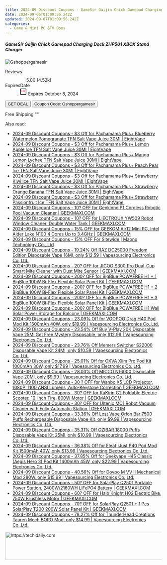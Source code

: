 ```yaml
---
title: 2024-09 Discount Coupons - GameSir Gaijin Chick Gamepad Charging Dock ZHP501 XBOX Stand Charger | Gshopper
date: 2024-09-06T01:09:56.242Z
updated: 2024-09-07T01:09:56.242Z
categories:
  - Game & Mini PC &TV Boxs
---
```



<div class="max-w-4xl mx-auto grid grid-cols-1 lg:max-w-5xl lg:gap-x-20 lg:grid-cols-2">
  <div class="relative p-3 col-start-1 row-start-1 flex flex-col-reverse rounded-lg bg-gradient-to-t from-black/75 via-black/0 sm:bg-none sm:row-start-2 sm:p-0 lg:row-start-1">
    <h5 class="mt-1 text-lg font-semibold text-white sm:text-slate-900 md:text-2xl dark:sm:text-white">GameSir Gaijin Chick Gamepad Charging Dock ZHP501 XBOX Stand Charger</h5>
  </div>
  
  <div class="col-start-1 col-end-3 row-start-1 grid gap-4 sm:mb-6 sm:grid-cols-4 lg:col-start-2 lg:row-span-6 lg:row-end-6 lg:mb-0 lg:gap-6">
      <img src="&quot;&quot;" onClick="javascript:window.open(decodeURIComponent('%22https%3A%2F%2Fwww.shareasale.com%2Fu.cfm%3Fd%3D1118352%26m%3D97331%26u%3D4338022%22'), '_blank');void(0);" alt="Gshoppergamesir" class="h-60 w-full rounded-lg object-cover sm:col-span-2 sm:h-52 lg:col-span-full" loading="lazy" />
    
  </div>
  <dl class="row-start-2 mt-4 flex items-center text-xs font-medium sm:row-start-3 sm:mt-1 md:mt-2.5 lg:row-start-2">
    <dt class="sr-only">Reviews</dt>
    <dd class="flex items-center text-indigo-600 dark:text-indigo-400">
      <svg width="24" height="24" fill="none" aria-hidden="true" class="mr-1 stroke-current dark:stroke-indigo-500">
        <path d="m12 5 2 5h5l-4 4 2.103 5L12 16l-5.103 3L9 14l-4-4h5l2-5Z" stroke-width="2" stroke-linecap="round" stroke-linejoin="round" />
      </svg>
      <span>5.00 <span class="font-normal text-slate-400">(4.52k)</span></span>
    </dd>
    <dt class="sr-only">ExpiresDate</dt>
    <dd class="flex items-center">
      <svg width="2" height="2" aria-hidden="true" fill="currentColor" class="mx-3 text-slate-300">
        <circle cx="1" cy="1" r="1" />
      </svg>
      <svg width="24" height="24" viewBox="0 0 24 24" fill="none" stroke="currentColor" stroke-width="2">
        <rect x="3" y="3" width="18" height="18" rx="2" fill="#fff" />
        <path d="M6 10L18 10" stroke="red" stroke-width="2" fill="none" />
        <path d="M10 6L10 18" stroke="#fff" stroke-width="2" fill="none" />
      </svg>
      Expires October 8, 2024    </dd>
  </dl>
  <div class="col-start-1 row-start-3 mt-4 self-center sm:col-start-2 sm:row-span-2 sm:row-start-2 sm:mt-0 lg:col-start-1 lg:row-start-3 lg:row-end-4 lg:mt-6">
    <button type="button" onClick="javascript:window.open(decodeURIComponent('%22https%3A%2F%2Fwww.shareasale.com%2Fu.cfm%3Fd%3D1118352%26m%3D97331%26u%3D4338022%22'), '_blank');void(0);" class="rounded-lg bg-red-600 px-3 py-2 text-sm font-medium leading-6 text-white">GET DEAL</button>
    <button type="button" onClick="javascript:window.open(decodeURIComponent('%22https%3A%2F%2Fwww.shareasale.com%2Fu.cfm%3Fd%3D1118352%26m%3D97331%26u%3D4338022%22'), '_blank');void(0);" class="border-dashed border-2 border-indigo-600 bg-green-100 text-sm leading-6 font-medium py-2 px-3 rounded-lg">Coupon Code: Gshoppergamesir</button>
  </div>
  <p class="col-start-1 mt-4 text-sm leading-6 sm:col-span-2 lg:col-span-1 lg:row-start-4 lg:mt-6 dark:text-slate-400">
    Free Shipping 
""  </p>
</div>
<span class="atpl-alsoreadstyle">Also read:</span>
<div><ul>
<li><a href="https://coupons.techidaily.com/coupon-1123223-share-59344-sale/"><u>2024-09 Discount Coupons - $3 Off for Pachamama Plus+ Blueberry Watermelon Pomegranate TFN Salt Vape Juice 30Ml | EightVape</u></a></li>
<li><a href="https://coupons.techidaily.com/coupon-1123221-share-59344-sale/"><u>2024-09 Discount Coupons - $3 Off for Pachamama Plus+ Lemon Apple Ice TFN Salt Vape Juice 30Ml | EightVape</u></a></li>
<li><a href="https://coupons.techidaily.com/coupon-1123222-share-59344-sale/"><u>2024-09 Discount Coupons - $3 Off for Pachamama Plus+ Mango Lemon Lychee TFN Salt Vape Juice 30Ml | EightVape</u></a></li>
<li><a href="https://coupons.techidaily.com/coupon-1123220-share-59344-sale/"><u>2024-09 Discount Coupons - $3 Off for Pachamama Plus+ Peach Pear Ice TFN Salt Vape Juice 30Ml | EightVape</u></a></li>
<li><a href="https://coupons.techidaily.com/coupon-1123219-share-59344-sale/"><u>2024-09 Discount Coupons - $3 Off for Pachamama Plus+ Strawberry Kiwi Ice TFN Salt Vape Juice 30Ml | EightVape</u></a></li>
<li><a href="https://coupons.techidaily.com/coupon-1123224-share-59344-sale/"><u>2024-09 Discount Coupons - $3 Off for Pachamama Plus+ Strawberry Orange Banana TFN Salt Vape Juice 30Ml | EightVape</u></a></li>
<li><a href="https://coupons.techidaily.com/coupon-1123218-share-59344-sale/"><u>2024-09 Discount Coupons - $3 Off for Pachamama Plus+ Strawberry Passionfruit Ice TFN Salt Vape Juice 30Ml | EightVape</u></a></li>
<li><a href="https://coupons.techidaily.com/coupon-1123317-share-77450-sale/"><u>2024-09 Discount Coupons - 10? OFF for Genkinno P1 Cordless Robotic Pool Vacuum Cleaner | GEEKMAXI.COM</u></a></li>
<li><a href="https://coupons.techidaily.com/coupon-1123314-share-77450-sale/"><u>2024-09 Discount Coupons - 10? OFF for LIECTROUX YW509 Robot Window Cleaner, Double Water Tank | GEEKMAXI.COM</u></a></li>
<li><a href="https://coupons.techidaily.com/coupon-1123285-share-77450-sale/"><u>2024-09 Discount Coupons - 15% OFF for GEEKOM Air12 Mini PC, Intel Alder Lake N100 4 Cores Up to 3.4GHz | GEEKMAXI.COM</u></a></li>
<li><a href="https://coupons.techidaily.com/coupon-1117602-share-156155-sale/"><u>2024-09 Discount Coupons - 15% OFF For Sitewide | Maono Technology Co., Ltd</u></a></li>
<li><a href="https://coupons.techidaily.com/coupon-1122401-share-90958-sale/"><u>2024-09 Discount Coupons - 19.24% Off RAZ DC25000 Freedom Edition Disposable Vape 16Ml, only $12.59 | Vapesourcing Electronics Co.,Ltd.</u></a></li>
<li><a href="https://coupons.techidaily.com/coupon-1123291-share-77450-sale/"><u>2024-09 Discount Coupons - 20? OFF for JIGOO S300 Pro Dual-Cup Smart Mite Cleaner with Dust Mite Sensor | GEEKMAXI.COM</u></a></li>
<li><a href="https://coupons.techidaily.com/coupon-1123297-share-77450-sale/"><u>2024-09 Discount Coupons - 200? OFF for BigBlue POWAFREE H1 + 1 BigBlue 100W Bi-Flex Flexible Solar Panel Kit | GEEKMAXI.COM</u></a></li>
<li><a href="https://coupons.techidaily.com/coupon-1123301-share-77450-sale/"><u>2024-09 Discount Coupons - 200? OFF for BigBlue POWAFREE H1 + 2 BigBlue 100W Bi-Flex Flexible Solar Panel Kit | GEEKMAXI.COM</u></a></li>
<li><a href="https://coupons.techidaily.com/coupon-1123305-share-77450-sale/"><u>2024-09 Discount Coupons - 200? OFF for BigBlue POWAFREE H1 + 3 BigBlue 100W Bi-Flex Flexible Solar Panel Kit | GEEKMAXI.COM</u></a></li>
<li><a href="https://coupons.techidaily.com/coupon-1123294-share-77450-sale/"><u>2024-09 Discount Coupons - 200? OFF for BigBlue POWAFREE H1 Wall Solar Power Storage for Balcony | GEEKMAXI.COM</u></a></li>
<li><a href="https://coupons.techidaily.com/coupon-1043616-share-90958-sale/"><u>2024-09 Discount Coupons - 23.09% Off for VOOPOO Drag H40 Pod Mod Kit 1500mAh 40W, only $19.99 | Vapesourcing Electronics Co.,Ltd.</u></a></li>
<li><a href="https://coupons.techidaily.com/coupon-1113208-share-90958-sale/"><u>2024-09 Discount Coupons - 23.54% Off Buy V-Play 20K Disposable Vape 25Ml Get Free Mystery Disposable, only $12.99 | Vapesourcing Electronics Co.,Ltd.</u></a></li>
<li><a href="https://coupons.techidaily.com/coupon-1122404-share-90958-sale/"><u>2024-09 Discount Coupons - 23.76% Off Memers Switcher S22000 Disposable Vape Kit 24Ml, only $10.59 | Vapesourcing Electronics Co.,Ltd.</u></a></li>
<li><a href="https://coupons.techidaily.com/coupon-1021497-share-90958-sale/"><u>2024-09 Discount Coupons - 25.01% Off for OXVA Xlim Pro Pod Kit 1000mAh 30W, only $17.99 | Vapesourcing Electronics Co.,Ltd.</u></a></li>
<li><a href="https://coupons.techidaily.com/coupon-1083796-share-90958-sale/"><u>2024-09 Discount Coupons - 28.03% Off MICCO N16000 Disposable Vape 20Ml, only $9.99 | Vapesourcing Electronics Co.,Ltd.</u></a></li>
<li><a href="https://coupons.techidaily.com/coupon-1099666-share-77450-sale/"><u>2024-09 Discount Coupons - 30 ? OFF for Wanbo X5 LCD Projector, 1080P, 1100 ANSI Lumens, Auto-Keystone Correction | GEEKMAXI.COM</u></a></li>
<li><a href="https://coupons.techidaily.com/coupon-1123266-share-77450-sale/"><u>2024-09 Discount Coupons - 30? OFF for KuKirin G2 Foldable Electric Scooter, 10-Inch Tire, 800W Motor | GEEKMAXI.COM</u></a></li>
<li><a href="https://coupons.techidaily.com/coupon-1123280-share-77450-sale/"><u>2024-09 Discount Coupons - 30? OFF for Ultenic MC1 Robot Vacuum Cleaner with Fully-Automatic Station | GEEKMAXI.COM</u></a></li>
<li><a href="https://coupons.techidaily.com/coupon-1023861-share-90958-sale/"><u>2024-09 Discount Coupons - 33.36% Off Lost Vape Orion Bar 7500 Puffs Rechargeable Disposable Vape Kit, only $9.99 | Vapesourcing Electronics Co.,Ltd.</u></a></li>
<li><a href="https://coupons.techidaily.com/coupon-1094870-share-90958-sale/"><u>2024-09 Discount Coupons - 35.31% Off OZIBAR 18000 Puffs Disposable Vape Kit 25Ml, only $10.99 | Vapesourcing Electronics Co.,Ltd.</u></a></li>
<li><a href="https://coupons.techidaily.com/coupon-995793-share-90958-sale/"><u>2024-09 Discount Coupons - 36.38% Off for Eleaf iJust P40 Pod Mod Kit 1500mAh 40W, only $13.99 | Vapesourcing Electronics Co.,Ltd.</u></a></li>
<li><a href="https://coupons.techidaily.com/coupon-1028166-share-90958-sale/"><u>2024-09 Discount Coupons - 37.85% Off for Geekvape H45 Classic (Aegis Hero 3) Pod Kit 1400mAh 45W, only $22.99 | Vapesourcing Electronics Co.,Ltd.</u></a></li>
<li><a href="https://coupons.techidaily.com/coupon-854800-share-90958-sale/"><u>2024-09 Discount Coupons - 40.56% Off for Dovpo M VV II Mechanical Mod 280W, only $15.99 | Vapesourcing Electronics Co.,Ltd.</u></a></li>
<li><a href="https://coupons.techidaily.com/coupon-1123309-share-77450-sale/"><u>2024-09 Discount Coupons - 50? OFF for SolarPlay Q2501 Portable Power Station, 2400W/2160WH LiFePO4 Battery | GEEKMAXI.COM</u></a></li>
<li><a href="https://coupons.techidaily.com/coupon-1123271-share-77450-sale/"><u>2024-09 Discount Coupons - 60? OFF for Halo Knight H02 Electric Bike, 750W Brushless Motor | GEEKMAXI.COM</u></a></li>
<li><a href="https://coupons.techidaily.com/coupon-1123311-share-77450-sale/"><u>2024-09 Discount Coupons - 70? OFF for SolarPlay Q2501 + 1 Pcs SolarPlay T200 200W Solar Panel Kit | GEEKMAXI.COM</u></a></li>
<li><a href="https://coupons.techidaily.com/coupon-1038122-share-90958-sale/"><u>2024-09 Discount Coupons - 78.27% Off for ThunderHead Creations Tauren Mech BORO Mod, only $14.99 | Vapesourcing Electronics Co.,Ltd.</u></a></li>
</ul></div>

<ins class="adsbygoogle"
      style="display:block"
      data-ad-client="ca-pub-7571918770474297"
      data-ad-slot="8358498916"
      data-ad-format="auto"
      data-full-width-responsive="true"></ins>
<!-- affiliate ads begin -->
<a href="https://appsumo.8odi.net/c/5597632/2123734/7443" target="_top" id="2123734">
  <img src="//a.impactradius-go.com/display-ad/7443-2123734" border="0" alt="https://techidaily.com" width="728" height="90"/>
</a>
<img height="0" width="0" src="https://appsumo.8odi.net/i/5597632/2123734/7443" style="position:absolute;visibility:hidden;" border="0" />
<!-- affiliate ads end -->